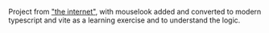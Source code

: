 Project from ["the internet"](https://hopp3r.wordpress.com/2012/12/03/officially-open-sourced/), with mouselook added and converted to modern typescript and vite as a learning exercise and to understand the logic.

